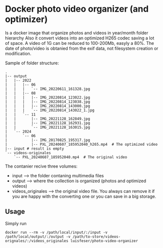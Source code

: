 # Docker photo video organizer (and optimizer)
Is a docker image that organize photos and videos in year/month folder hierarchy
Also it convert videos into an optimized H265 codec saving a lot of space. A video of 1G can be reduced to 100-200Mb, easyly a 80%.
The date of photo/video is obtanied from the exif data, not filesystem creation or modification.

Sample of folder structure:

    .
    |-- output
    |   |-- 2022
    |   |   |-- 06
    |   |   |   `-- IMG_20220611_161328.jpg
    |   |   |-- 08
    |   |   |   |-- IMG_20220814_123022.jpg
    |   |   |   |-- IMG_20220814_123038.jpg
    |   |   |   |-- IMG_20220814_143000.jpg
    |   |   |   `-- IMG_20220814_143022_1.jpg
    |   |   `-- 11
    |   |       |-- IMG_20221128_162849.jpg
    |   |       |-- IMG_20221128_162931.jpg
    |   |       `-- IMG_20221128_163015.jpg
    |   `-- 2024
    |       `-- 06
    |           |-- IMG_20170825_195317.jpg
    |           |-- PXL_20240607_185952040_h265.mp4  # The optimized video
    |-- input # result is empty
    `-- videos-originales
        `-- PXL_20240607_185952040.mp4  # The original video


The contanier recive three volumes:
- input --> the folder contaning multimedia files
- output --> where the collection is organized (photos and optimized videos)
- videos_originales --> the original video file. You always can remove it if you are happy with the converting one or you can save in a big storage.

## Usage
Simply run

    docker run --rm -v /path/local/input/:/input -v /path/local/output/:/output -v /path/to-store/videos-orignales/:/videos_originales luisfeser/photo-video-organizer
